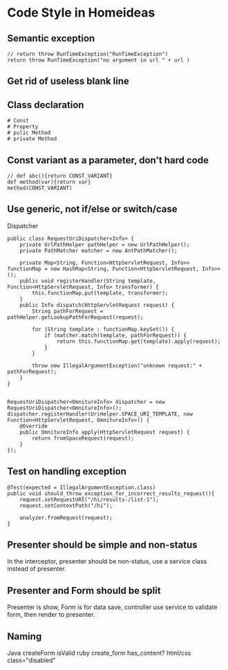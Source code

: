 Code Style in Homeideas
====

Semantic exception 
----

    // return throw RunTimeException("RunTimeException")
    return throw RunTimeException("no argument in url " + url )
    
Get rid of useless blank line
----

Class declaration
----

    # Const
    # Property
    # pulic Method
    # private Method
    
Const variant as a parameter, don't hard code 
----

    // def abc(){return CONST_VARIANT}
    def method(var){return var}
    method(CONST_VARIANT)

Use generic, not if/else or switch/case    
----

Dispatcher

    public class RequestUriDispatcher<Info> {
        private UrlPathHelper pathHelper = new UrlPathHelper();
        private PathMatcher matcher = new AntPathMatcher();
        
        private Map<String, Function<HttpServletRequest, Info>> functionMap = new HashMap<String, Function<HttpServletRequest, Info>>();
        public void registerHandler(String template, Function<HttpServletRequest, Info> transformer) {
            this.functionMap.put(template, transformer);
        }
        public Info dispatch(HttpServletRequest request) {
            String pathForRequest = pathHelper.getLookupPathForRequest(request);
        
            for (String template : functionMap.keySet()) {
                if (matcher.match(template, pathForRequest)) {
                    return this.functionMap.get(template).apply(request);
                }
            }

            throw new IllegalArgumentException("unknown request:" + pathForRequest);
        }
    }


    RequestUriDispatcher<OmnitureInfo> dispatcher = new RequestUriDispatcher<OmnitureInfo>();
    dispatcher.registerHandler(UriHelper.SPACE_URI_TEMPLATE, new Function<HttpServletRequest, OmnitureInfo>() {
        @Override
        public OmnitureInfo apply(HttpServletRequest request) {
            return fromSpaceRequest(request);
        }
    });

Test on handling exception
----
    
    @Test(expected = IllegalArgumentException.class)
    public void should_throw_exception_for_incorrect_results_request(){
        request.setRequestURI("/hi/results-/list-1");
        request.setContextPath("/hi");

        analyzer.fromRequest(request);
    }

Presenter should be simple and non-status
----

In the interceptor, presenter should be non-status, use a service class instead of presenter.

Presenter and Form should be split
----

Presenter is show, Form is for data save, controller use service to validate form, then render to presenter.

Naming
----
Java createForm isValid
ruby create_form has_content?
html/css class="disabled"

